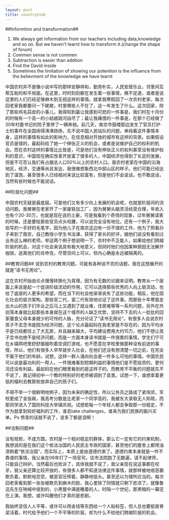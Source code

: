 ```yaml
---
layout: post
title: countrySide
---
```


##Informtion and transformation##
1. We always get information from our teachers including data,knowledge and so on. But we haven't learnt how to transform it.(change the shape of forum)
2. Commen sense is not commen
3. Subtraction is easier than addtion
4. Find the David inside
5. Sometimes the limitation of showing our potention is the influence from the believment of the knowledge we have learnt


中国农村并不是像小说中写的那样安静祥和，勤劳朴实，人民安居乐业，邻里间互帮互助的和平局面。在这里，时时刻刻都在发生着一些事情，微不足道，或者是说这里的人们已经足够麻木到无视这样的事情。就拿我寒假回了一次农村老家，每次回老家我都要问一下姥姥，村里哪些人不在了，这一年发生了什么。这次回家，除了那些鸡毛蒜皮的小事儿，我得知到最让我感到可悲的一件事是，我们村在十月份的时候有一个高一的小姑娘跳河自尽了；最让我痛恨的一件事是，在那个已经做了30年村委书记的院子里停了一辆奔驰。前几天，南京市鼓楼那边发生了官员打护士的事件在全国闹得沸沸扬扬，先不说中国人民站队的问题，单纯看这件事情本身，这样的事情有如此的影响力，在信息相对开放的城市有这样的背景。如果假设官员是错的，最起码给了她一个伸张正义的机会，或者是说维护自己的权利的机会。而在农村这样的事情比比皆是，可是他们没有伸张正义的权利甚至没有维护权利的意识，中国现在确实改革开放富了很多的人，中国经济也得到了长足的发展，但是不可否认我们有占据总人口50%以上的农村人口。我农村老家在中国的沿海地区，经济，交通等尚且发达，我很难想象西北中部山区的样子。他们可能已经达到了温饱，甚至很多人已经相对来说比较富有，但是他们不会说话，也不敢说话，当然有些时候也不能说话。

##阶层化问题##

中国农村无疑是最底层。可是他们又有多少向上发展的机会呢，也就是阶层间的流动问题。我舅舅在老家开了一家废铁加工厂，因为舅舅头脑灵活经营合理，年收入也有个20-30万，也就是现在说的土豪，可是我看到个奇怪的现象，过年舅舅请客的时候，还是要给那些官员点头哈腰，可以说完全没有地位。还有一个例子，我大伯写的一手好的毛笔字，因为他儿子在南京这边有一份不错的工作，他为了照看孙子来到了南京，自己教授小学生书法课，获得了家长的好评，据他们说没有看到过业务这么棒的老师。举这两个例子想说明一下，农村中不乏能人，如果给他们跨越阶层的机会，对这个社会来说具有极大地意义，但同时他们也因某种原因无法解开枷锁，逃离他们的肖申克，尽管空间上可以，但内心确是永远被隔离的。

##教育问题##
说到农村的教育问题，可能有各种说不完的话题，我在这想展开的就是“读书无用论”。


这在农村开始由论点慢慢转换化为真理，因为有无数的论据来证明。教育从一个层面上来说是起一个促进阶级流动的作用，它可以选择那些优秀的人向上层流动，也给了底层的人更多的希望。而在当下的社会他渐渐丧失了这些功能，相反，他在固化社会的层次架构。那些官二代，富二代有效地论证了这件事。而那些十年寒窗走出大山的孩子们毕业之后马上又遇到了就业难，住房难等等一系列问题，另外在外创荡本身就比起那些本身就在这个城市的人缺乏优势，坚持不下去的人一批批的回家蚕食父母本身就少的可怜的人脉，充分论证了“读书无用论”。有很多人会说农村孩子不去念书是因为经济问题，这个论点最起码在我老家是不存在的，因为平均水平是已经都住上了大瓦房，并且越来越大，平均建设费用大约15万，他们不想让孩子念书也绝不是经济问题，而是一方面本身读书就是一件很累的事情，学生们宁可在乡镇网吧里舒舒服服吹着空调打游戏，也不愿意在学校里做那种没有前途的事情，所以，他们有很多人早早就步入社会，在他们还没有想清楚一切之前，在完全不属于他们的年龄。试想，这样一群人涌向社会是一件多么可怕的事情。中国农民可以说是最功利的一帮人，一件很难看到短期利益的事情他们是不愿投资的，更何况还没有利益，最起码在他们眼里看到的是这样子的。而教育不平衡的问题就先不不说了，我记得初中一个教的特别好的老师被调到了县里。试想一下，谁想拿着更低的福利去教那些放弃自己的孩子们。

不得不举一个很鲜明地例子，因为未来的确定性，所以公务员之路成了紧俏货，军校更成了金饭碗，我高考分数是比老家一个同学高的，我被东大录取无人知晓，而那同学进入了国防科技大举镇庆祝。试想若每一个年轻人都去争取那一份稳定，不作为就拿到较好福利的工作，谁去take challenges，谁来为我们民族的振兴买单。Ps 愤青的话就不说了，说多了都是泪啊！

##法制问题##

没有规矩，不成方圆。农村是一个相对稳定的群体，那么它一定有它的约束机制，我想说的是在我们这个依法治国的人民民主专政的国家，甚至他们的屋舍上都用油漆刷着”依法治国“，而实际上，本质上是由道德约束了。道德约束本身就是一件不靠谱的事情，我父亲在06年打了一场官司，往市法院跑了无数遍，请不起律师，只能自己辩护。当然最后也败诉了，具体我就不说了，我父亲现在说这事都在咬牙。我父亲还算比较开放的，有很多人都不知道法律这件事情，就那样被地痞恶霸欺负着，默默地忍受，被恶官压榨着，静静地低头。甚至还以为理所应当的。每次回老家看到那一张张被欺负到麻木的脸，我心里除了同情就只剩下悲凉了。就像鲁迅先生在呐喊中提到的，小黑屋中满是睡着的人，时隔一个世纪，那黑暗的一幕还在上演。我想，或许叫醒他们才真的是悲剧。

我始终坚信人人平等，或许可以用金钱等东西给一个人贴标签，但人总也要挺直脊梁活着。时代给予他们一个不平等的阶层，却为什么不给他们跨越阶层的机会。





